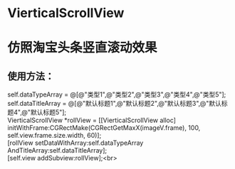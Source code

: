 # VierticalScrollView
仿照淘宝头条竖直滚动效果
====
使用方法：
-------
self.dataTypeArray = @[@"类型1",@"类型2",@"类型3",@"类型4",@"类型5"]; <br>
self.dataTitleArray = @[@"默认标题1",@"默认标题2",@"默认标题3",@"默认标题4",@"默认标题5"]; <br>
VierticalScrollView *rollView = [[VierticalScrollView alloc] initWithFrame:CGRectMake(CGRectGetMaxX(imageV.frame), 100, self.view.frame.size.width, 60)]; <br>
[rollView setDataWithArray:self.dataTypeArray AndTitleArray:self.dataTitleArray]; <br>
[self.view addSubview:rollView];\<br>
